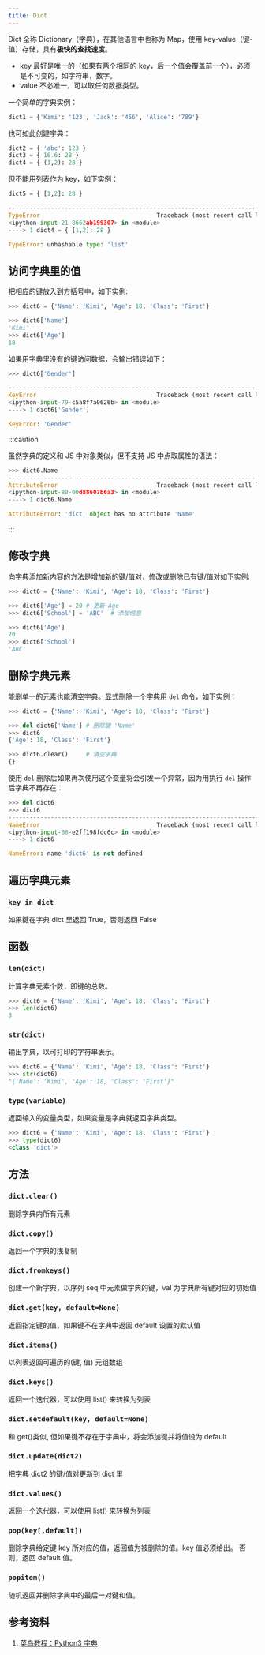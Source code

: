 ```yaml
---
title: Dict
---
```


Dict 全称 Dictionary（字典），在其他语言中也称为 Map，使用 key-value（键-值）存储，具有**极快的查找速度**。

- key 最好是唯一的（如果有两个相同的 key，后一个值会覆盖前一个），必须是不可变的，如字符串，数字。
- value 不必唯一，可以取任何数据类型。

一个简单的字典实例：

```py
dict1 = {'Kimi': '123', 'Jack': '456', 'Alice': '789'}
```

也可如此创建字典：

```py
dict2 = { 'abc': 123 }
dict3 = { 16.6: 28 }
dict4 = { (1,2): 28 }
```

但不能用列表作为 key，如下实例：

```py
dict5 = { [1,2]: 28 }
```

```py
---------------------------------------------------------------------------
TypeError                                 Traceback (most recent call last)
<ipython-input-21-8662ab199307> in <module>
----> 1 dict4 = { [1,2]: 28 }

TypeError: unhashable type: 'list'
```

## 访问字典里的值

把相应的键放入到方括号中，如下实例:

```py
>>> dict6 = {'Name': 'Kimi', 'Age': 18, 'Class': 'First'}

>>> dict6['Name']
'Kimi'
>>> dict6['Age']
18
```

如果用字典里没有的键访问数据，会输出错误如下：

```py
>>> dict6['Gender']

---------------------------------------------------------------------------
KeyError                                  Traceback (most recent call last)
<ipython-input-79-c5a8f7a0626b> in <module>
----> 1 dict6['Gender']

KeyError: 'Gender'
```

:::caution

虽然字典的定义和 JS 中对象类似，但不支持 JS 中点取属性的语法：

```py
>>> dict6.Name
---------------------------------------------------------------------------
AttributeError                            Traceback (most recent call last)
<ipython-input-80-00d88607b6a3> in <module>
----> 1 dict6.Name

AttributeError: 'dict' object has no attribute 'Name'
```

:::

## 修改字典

向字典添加新内容的方法是增加新的键/值对，修改或删除已有键/值对如下实例:

```py
>>> dict6 = {'Name': 'Kimi', 'Age': 18, 'Class': 'First'}

>>> dict6['Age'] = 20 # 更新 Age
>>> dict6['School'] = 'ABC'  # 添加信息

>>> dict6['Age']
20
>>> dict6['School']
'ABC'
```

## 删除字典元素

能删单一的元素也能清空字典。显式删除一个字典用 `del` 命令，如下实例：

```py
>>> dict6 = {'Name': 'Kimi', 'Age': 18, 'Class': 'First'}

>>> del dict6['Name'] # 删除键 'Name'
>>> dict6
{'Age': 18, 'Class': 'First'}

>>> dict6.clear()     # 清空字典
{}
```

使用 `del` 删除后如果再次使用这个变量将会引发一个异常，因为用执行 `del` 操作后字典不再存在：

```py
>>> del dict6
>>> dict6
---------------------------------------------------------------------------
NameError                                 Traceback (most recent call last)
<ipython-input-86-e2ff198fdc6c> in <module>
----> 1 dict6

NameError: name 'dict6' is not defined
```

## 遍历字典元素

### `key in dict`

如果键在字典 dict 里返回 True，否则返回 False

## 函数

### `len(dict)`

计算字典元素个数，即键的总数。

```py
>>> dict6 = {'Name': 'Kimi', 'Age': 18, 'Class': 'First'}
>>> len(dict6)
3
```

### `str(dict)`

输出字典，以可打印的字符串表示。

```py
>>> dict6 = {'Name': 'Kimi', 'Age': 18, 'Class': 'First'}
>>> str(dict6)
"{'Name': 'Kimi', 'Age': 18, 'Class': 'First'}"
```

### `type(variable)`

返回输入的变量类型，如果变量是字典就返回字典类型。

```py
>>> dict6 = {'Name': 'Kimi', 'Age': 18, 'Class': 'First'}
>>> type(dict6)
<class 'dict'>
```

## 方法

### `dict.clear()`

删除字典内所有元素

### `dict.copy()`

返回一个字典的浅复制

### `dict.fromkeys()`

创建一个新字典，以序列 seq 中元素做字典的键，val 为字典所有键对应的初始值

### `dict.get(key, default=None)`

返回指定键的值，如果键不在字典中返回 default 设置的默认值

### `dict.items()`

以列表返回可遍历的(键, 值) 元组数组

### `dict.keys()`

返回一个迭代器，可以使用 list() 来转换为列表

### `dict.setdefault(key, default=None)`

和 get()类似, 但如果键不存在于字典中，将会添加键并将值设为 default

### `dict.update(dict2)`

把字典 dict2 的键/值对更新到 dict 里

### `dict.values()`

返回一个迭代器，可以使用 list() 来转换为列表

### `pop(key[,default])`

删除字典给定键 key 所对应的值，返回值为被删除的值。key 值必须给出。 否则，返回 default 值。

### `popitem()`

随机返回并删除字典中的最后一对键和值。

## 参考资料

1. [菜鸟教程：Python3 字典](https://www.runoob.com/python3/python3-dictionary.html)
